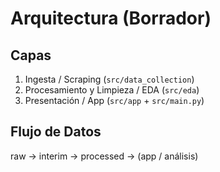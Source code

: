 # Arquitectura (Borrador)

## Capas
1. Ingesta / Scraping (`src/data_collection`)
2. Procesamiento y Limpieza / EDA (`src/eda`)
3. Presentación / App (`src/app` + `src/main.py`)

## Flujo de Datos
raw -> interim -> processed -> (app / análisis)
